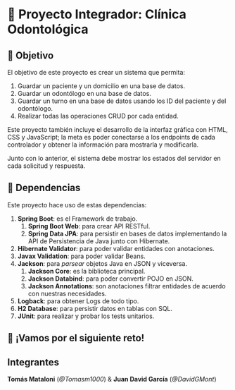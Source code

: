 # 🦷 Proyecto Integrador: Clínica Odontológica

## 🎯 Objetivo

El objetivo de este proyecto es crear un sistema que permita:

1. Guardar un paciente y un domicilio en una base de datos.
2. Guardar un odontólogo en una base de datos.
3. Guardar un turno en una base de datos usando los ID del paciente y del odontólogo.
4. Realizar todas las operaciones CRUD por cada entidad.

Este proyecto también incluye el desarrollo de la interfaz gráfica con HTML, CSS y JavaScript; la meta es poder
conectarse a los endpoints de cada controlador y obtener la información para mostrarla y modificarla.

Junto con lo anterior, el sistema debe mostrar los estados del servidor en cada solicitud y respuesta.

## 🔨 Dependencias

Este proyecto hace uso de estas dependencias:

1. **Spring Boot**: es el Framework de trabajo.
    1. **Spring Boot Web**: para crear API RESTful.
    2. **Spring Data JPA**: para persistir en bases de datos implementando la API de Persistencia de Java junto con
       Hibernate.
2. **Hibernate Validator**: para poder validar entidades con anotaciones.
3. **Javax Validation**: para poder validar Beans.
4. **Jackson**: para _parsear_ objetos Java en JSON y viceversa.
    1. **Jackson Core**: es la biblioteca principal.
    2. **Jackson Databind**: para poder convertir POJO en JSON.
    3. **Jackson Annotations**: son anotaciones filtrar entidades de acuerdo con nuestras necesidades.
5. **Logback**: para obtener Logs de todo tipo.
6. **H2 Database**: para persistir datos en tablas con SQL.
7. **JUnit**: para realizar y probar los tests unitarios.

## 🙌 ¡Vamos por el siguiente reto!

## Integrantes

**Tomás Mataloni** (_@Tomasm1000_) & **Juan David García** (_@DavidGMont_)